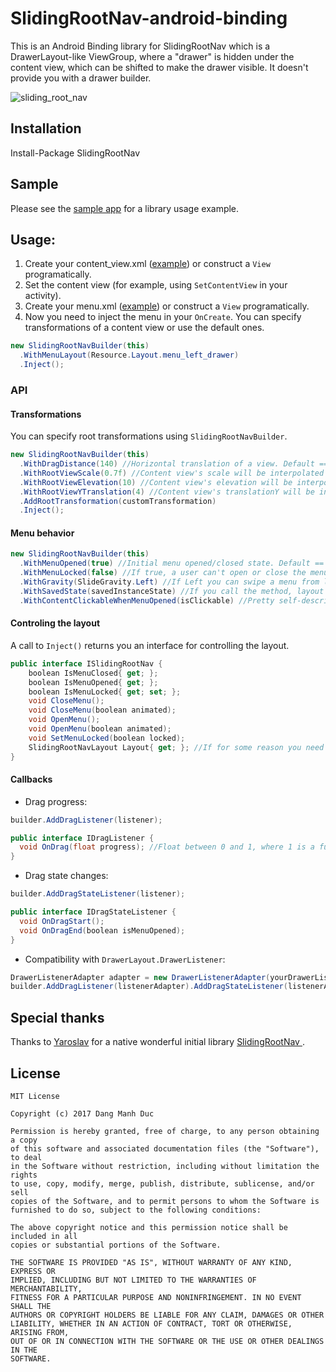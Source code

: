 # SlidingRootNav-android-binding
This is an Android Binding library for SlidingRootNav which is a DrawerLayout-like ViewGroup, where a "drawer" is hidden under the content view, which can be shifted to make the drawer visible. It doesn't provide you with a drawer builder.

![sliding_root_nav](https://user-images.githubusercontent.com/24780565/33228042-87a51514-d1e4-11e7-83ef-b1846d18970f.gif)

## Installation 
Install-Package SlidingRootNav

## Sample
Please see the [sample app](sample/SlidingRootNavTest/Resources/layout/activity_main.xml) for a library usage example.

## Usage:
 1. Create your content_view.xml ([example](sample/SlidingRootNavTest/Resources/layout/activity_main.xml)) or construct a `View` programatically.
 2. Set the content view (for example, using `SetContentView` in your activity).
 3. Create your menu.xml ([example](sample/SlidingRootNavTest/Resources/layout/menu_left_drawer.xml)) or construct a `View` programatically.
 4. Now you need to inject the menu in your `OnCreate`. You can specify transformations of a content view or use the default ones. 
```c#
new SlidingRootNavBuilder(this)
  .WithMenuLayout(Resource.Layout.menu_left_drawer)
  .Inject();
```

### API
#### Transformations
You can specify root transformations using `SlidingRootNavBuilder`.
```C#
new SlidingRootNavBuilder(this)
  .WithDragDistance(140) //Horizontal translation of a view. Default == 180dp
  .WithRootViewScale(0.7f) //Content view's scale will be interpolated between 1f and 0.7f. Default == 0.65f;
  .WithRootViewElevation(10) //Content view's elevation will be interpolated between 0 and 10dp. Default == 8.
  .WithRootViewYTranslation(4) //Content view's translationY will be interpolated between 0 and 4. Default == 0
  .AddRootTransformation(customTransformation)
  .Inject();
```

#### Menu behavior
```C#
new SlidingRootNavBuilder(this)
  .WithMenuOpened(true) //Initial menu opened/closed state. Default == false
  .WithMenuLocked(false) //If true, a user can't open or close the menu. Default == false.
  .WithGravity(SlideGravity.Left) //If Left you can swipe a menu from left to right, if Right - the direction is opposite. 
  .WithSavedState(savedInstanceState) //If you call the method, layout will restore its opened/closed state
  .WithContentClickableWhenMenuOpened(isClickable) //Pretty self-descriptive. Builder Default == true
```
#### Controling the layout
A call to `Inject()` returns you an interface for controlling the layout.
```C#
public interface ISlidingRootNav {
    boolean IsMenuClosed{ get; };
    boolean IsMenuOpened{ get; };
    boolean IsMenuLocked{ get; set; };
    void CloseMenu();
    void CloseMenu(boolean animated);
    void OpenMenu();
    void OpenMenu(boolean animated);
    void SetMenuLocked(boolean locked);
    SlidingRootNavLayout Layout{ get; }; //If for some reason you need to work directly with layout - you can
}
```

#### Callbacks
* Drag progress:
```C#
builder.AddDragListener(listener);

public interface IDragListener {
  void OnDrag(float progress); //Float between 0 and 1, where 1 is a fully visible menu
}

```
* Drag state changes:
```C#
builder.AddDragStateListener(listener);

public interface IDragStateListener {
  void OnDragStart();
  void OnDragEnd(boolean isMenuOpened);
}
```

* Compatibility with `DrawerLayout.DrawerListener`:
```C#
DrawerListenerAdapter adapter = new DrawerListenerAdapter(yourDrawerListener, viewToPassAsDrawer);
builder.AddDragListener(listenerAdapter).AddDragStateListener(listenerAdapter);
```

## Special thanks
Thanks to [Yaroslav](https://github.com/yarolegovich) for a native wonderful initial library [SlidingRootNav
](https://github.com/yarolegovich/SlidingRootNav).

## License
```
MIT License

Copyright (c) 2017 Dang Manh Duc

Permission is hereby granted, free of charge, to any person obtaining a copy
of this software and associated documentation files (the "Software"), to deal
in the Software without restriction, including without limitation the rights
to use, copy, modify, merge, publish, distribute, sublicense, and/or sell
copies of the Software, and to permit persons to whom the Software is
furnished to do so, subject to the following conditions:

The above copyright notice and this permission notice shall be included in all
copies or substantial portions of the Software.

THE SOFTWARE IS PROVIDED "AS IS", WITHOUT WARRANTY OF ANY KIND, EXPRESS OR
IMPLIED, INCLUDING BUT NOT LIMITED TO THE WARRANTIES OF MERCHANTABILITY,
FITNESS FOR A PARTICULAR PURPOSE AND NONINFRINGEMENT. IN NO EVENT SHALL THE
AUTHORS OR COPYRIGHT HOLDERS BE LIABLE FOR ANY CLAIM, DAMAGES OR OTHER
LIABILITY, WHETHER IN AN ACTION OF CONTRACT, TORT OR OTHERWISE, ARISING FROM,
OUT OF OR IN CONNECTION WITH THE SOFTWARE OR THE USE OR OTHER DEALINGS IN THE
SOFTWARE.
```
